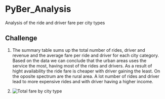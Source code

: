# PyBer_Analysis

Analysis of the ride and driver fare per city types

## Challenge

1. The summary table sums up the total number of rides, driver and revenue and the average fare per ride and driver for each city category. Based on the data we can conclude that the urban areas uses the service the most, having most of the rides and drivers. As a result of hight availability the ride fare is cheaper with driver gaining the least. On the oposite spectrum are the rural area. A lot number of rides and driver lead to more expensive rides and with driver having a higher income.

2. ![Total fare by city type]("analysis/Fig8.png")
